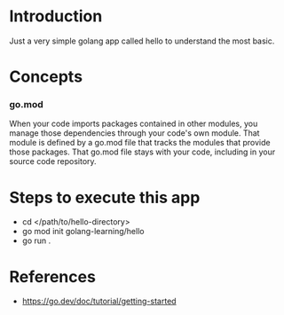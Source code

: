 # Introduction

Just a very simple golang app called hello to understand the most basic.


# Concepts

### go.mod

When your code imports packages contained in other modules, you manage those dependencies through your code's own module. That module is defined by a go.mod file that tracks the modules that provide those packages. That go.mod file stays with your code, including in your source code repository.


# Steps to execute this app
 
- cd </path/to/hello-directory>
- go mod init golang-learning/hello
- go run .


# References

- https://go.dev/doc/tutorial/getting-started